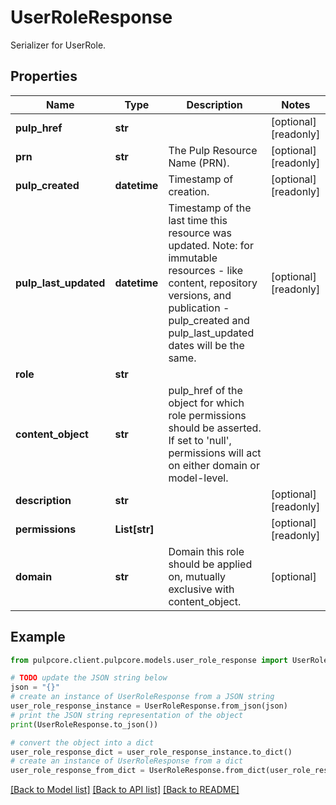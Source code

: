 # UserRoleResponse

Serializer for UserRole.

## Properties

Name | Type | Description | Notes
------------ | ------------- | ------------- | -------------
**pulp_href** | **str** |  | [optional] [readonly] 
**prn** | **str** | The Pulp Resource Name (PRN). | [optional] [readonly] 
**pulp_created** | **datetime** | Timestamp of creation. | [optional] [readonly] 
**pulp_last_updated** | **datetime** | Timestamp of the last time this resource was updated. Note: for immutable resources - like content, repository versions, and publication - pulp_created and pulp_last_updated dates will be the same. | [optional] [readonly] 
**role** | **str** |  | 
**content_object** | **str** | pulp_href of the object for which role permissions should be asserted. If set to &#39;null&#39;, permissions will act on either domain or model-level. | 
**description** | **str** |  | [optional] [readonly] 
**permissions** | **List[str]** |  | [optional] [readonly] 
**domain** | **str** | Domain this role should be applied on, mutually exclusive with content_object. | [optional] 

## Example

```python
from pulpcore.client.pulpcore.models.user_role_response import UserRoleResponse

# TODO update the JSON string below
json = "{}"
# create an instance of UserRoleResponse from a JSON string
user_role_response_instance = UserRoleResponse.from_json(json)
# print the JSON string representation of the object
print(UserRoleResponse.to_json())

# convert the object into a dict
user_role_response_dict = user_role_response_instance.to_dict()
# create an instance of UserRoleResponse from a dict
user_role_response_from_dict = UserRoleResponse.from_dict(user_role_response_dict)
```
[[Back to Model list]](../README.md#documentation-for-models) [[Back to API list]](../README.md#documentation-for-api-endpoints) [[Back to README]](../README.md)


